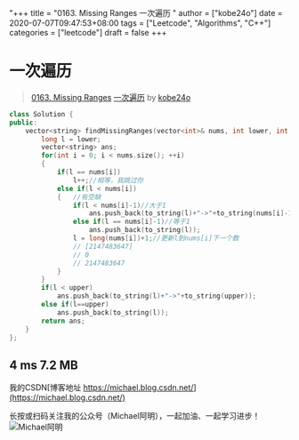 "+++
title = "0163. Missing Ranges 一次遍历 "
author = ["kobe24o"]
date = 2020-07-07T09:47:53+08:00
tags = ["Leetcode", "Algorithms", "C++"]
categories = ["leetcode"]
draft = false
+++

# 一次遍历

> [0163. Missing Ranges](https://leetcode-cn.com/problems/missing-ranges/)
> [一次遍历](https://leetcode-cn.com/problems/missing-ranges/solution/yi-ci-bian-li-by-kobe24o-2/) by [kobe24o](https://leetcode-cn.com/u/kobe24o/)
```cpp
class Solution {
public:
    vector<string> findMissingRanges(vector<int>& nums, int lower, int upper) {
        long l = lower;
    	vector<string> ans;
    	for(int i = 0; i < nums.size(); ++i)
    	{
    		if(l == nums[i])
    			l++;//相等，我跳过你
    		else if(l < nums[i])
    		{	//有空缺
    			if(l < nums[i]-1)//大于1
    				ans.push_back(to_string(l)+"->"+to_string(nums[i]-1));
    			else if(l == nums[i]-1)//等于1
    				ans.push_back(to_string(l));
    			l = long(nums[i])+1;//更新l到nums[i]下一个数
                // [2147483647]
                // 0
                // 2147483647
    		}
    	}
    	if(l < upper)
    		ans.push_back(to_string(l)+"->"+to_string(upper));
    	else if(l==upper)
    		ans.push_back(to_string(l));
    	return ans;
    }
};
```
4 ms	7.2 MB	
---

我的CSDN[博客地址 https://michael.blog.csdn.net/](https://michael.blog.csdn.net/)

长按或扫码关注我的公众号（Michael阿明），一起加油、一起学习进步！
![Michael阿明](https://pic.leetcode-cn.com/e7842feff42eb6f4fc8125f5ca93bd7c5c39dfcd1f5665cc3dc00dda0649f844.png)